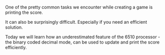 One of the pretty common tasks we encounter while creating a game is printing the score.

It can also be surprisingly difficult. Especially if you need an efficient solution.

Today we will learn how an underestimated feature of the 6510 processor - the binary coded decimal mode, can be used to update and print the score efficiently.